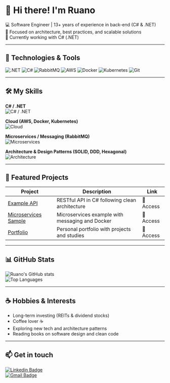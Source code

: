 # 👋 Hi there! I'm Ruano

💻 Software Engineer | 13+ years of experience in back-end (C# & .NET)  
🚀 Focused on architecture, best practices, and scalable solutions  
📌 Currently working with C# (.NET)  

---

## 🔧 Technologies & Tools

![.NET](https://img.shields.io/badge/.NET-512BD4?style=for-the-badge&logo=dotnet&logoColor=white)
![C#](https://img.shields.io/badge/C%23-239120?style=for-the-badge&logo=c-sharp&logoColor=white)
![RabbitMQ](https://img.shields.io/badge/RabbitMQ-FF6600?style=for-the-badge&logo=rabbitmq&logoColor=white)
![AWS](https://img.shields.io/badge/AWS-FF9900?style=for-the-badge&logo=amazon-aws&logoColor=white)
![Docker](https://img.shields.io/badge/Docker-2496ED?style=for-the-badge&logo=docker&logoColor=white)
![Kubernetes](https://img.shields.io/badge/Kubernetes-326CE5?style=for-the-badge&logo=kubernetes&logoColor=white)
![Git](https://img.shields.io/badge/Git-F05032?style=for-the-badge&logo=git&logoColor=white)

---

## 🛠️ My Skills

**C# / .NET**  
![C# / .NET](https://img.shields.io/badge/Skill-95%25-brightgreen)

**Cloud (AWS, Docker, Kubernetes)**  
![Cloud](https://img.shields.io/badge/Skill-85%25-brightgreen)

**Microservices / Messaging (RabbitMQ)**  
![Microservices](https://img.shields.io/badge/Skill-85%25-brightgreen)

**Architecture & Design Patterns (SOLID, DDD, Hexagonal)**  
![Architecture](https://img.shields.io/badge/Skill-90%25-brightgreen)

---

## 🚀 Featured Projects

| Project | Description | Link |
|---------|-----------|------|
| [Example API](https://github.com/ruano/EXAMPLE_API) | RESTful API in C# following clean architecture | 🔗 Access |
| [Microservices Sample](https://github.com/ruano/MICROSERVICES_SAMPLE) | Microservices example with messaging and Docker | 🔗 Access |
| [Portfolio](https://github.com/ruano/PORTFOLIO) | Personal portfolio with projects and studies | 🔗 Access |

---

## 📊 GitHub Stats

![Ruano's GitHub stats](https://github-readme-stats.vercel.app/api?username=ruano&show_icons=true&theme=dracula)  
![Top Languages](https://github-readme-stats.vercel.app/api/top-langs/?username=ruano&layout=compact&theme=dracula)

---

## ☕ Hobbies & Interests

- Long-term investing (REITs & dividend stocks)  
- Coffee lover ☕  
- Exploring new tech and architecture patterns  
- Reading books on software design and clean code  

---

## 📫 Get in touch

[![Linkedin Badge](https://img.shields.io/badge/-Ruano-blue?style=flat&logo=Linkedin&logoColor=white&link=https://www.linkedin.com/in/ruano-martinez)](https://www.linkedin.com/in/ruano-martinez)  
[![Gmail Badge](https://img.shields.io/badge/-ruano.martinez@gmail.com-c14438?style=flat&logo=Gmail&logoColor=white&link=mailto:ruano.martinez@gmail.com)]()
